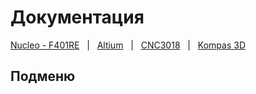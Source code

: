 # Документация

[Nucleo - F401RE](/Nucleo%20-%20F401RE/README.md) &nbsp; | &nbsp; [Altium](/Altium/README.md) &nbsp; | &nbsp; [CNC3018](/CNC3018/README.md) &nbsp; | &nbsp; [Kompas 3D](/Kompas%203D/README.md)

## Подменю
